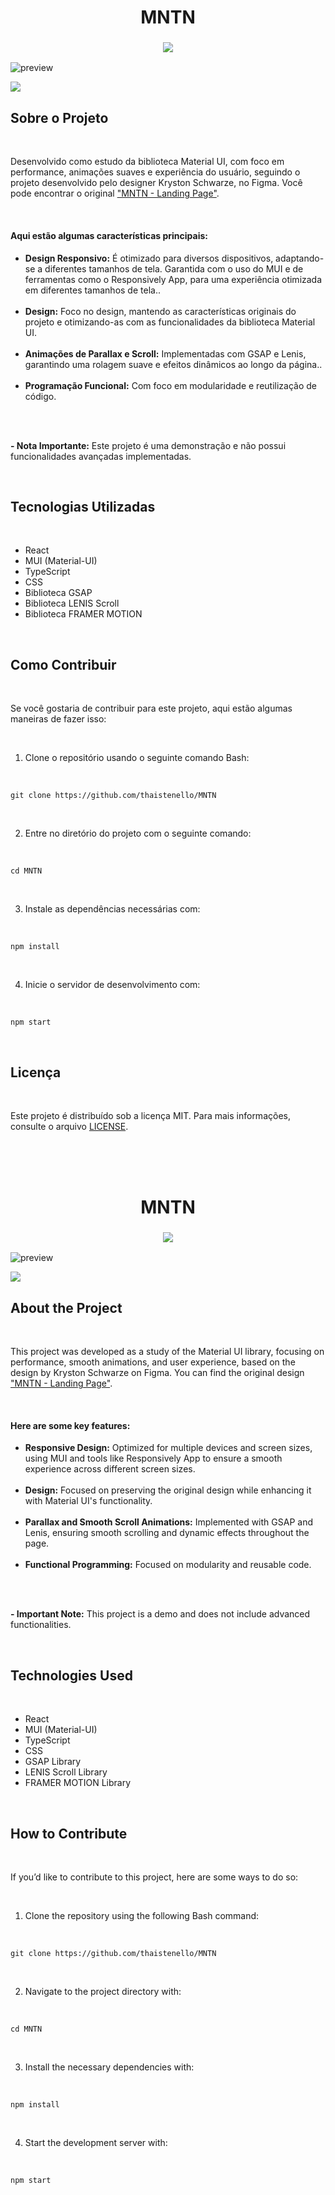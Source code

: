 <h1 align="center" id="MNTN-portuguese">
    MNTN
</h1>

<!-- TOGGLE VERSION -->
<h3 align="center">
    <a href="#MNTN-english">
        <img src="https://github.com/user-attachments/assets/6a490028-3b91-412e-bf9e-08bbb31ccf42">
    </a>
</h3>

<!-- GIF/IMAGE PREVIEW -->
![preview](https://github.com/user-attachments/assets/286caa49-aa5d-411f-87ab-d78f8f998eea)

<!-- VERCEL BUTTON -->
<a href="#">
    <img src="https://github.com/user-attachments/assets/ba534699-5e1e-45ed-8f39-5babe9a838af">
</a>

<br/>

<h2>Sobre o Projeto</h2>
<br/>
<p>
    Desenvolvido como estudo da biblioteca Material UI, com foco em performance, animações suaves e experiência do usuário, seguindo o projeto desenvolvido pelo designer Kryston Schwarze, no Figma. Você pode encontrar o original <a href="https://www.figma.com/community/file/788675347108478517">"MNTN - Landing Page"</a>.
</p>
<br/>

<h4>Aqui estão algumas características principais:</h4>
<ul>
    <li><strong>Design Responsivo:</strong> É otimizado para diversos dispositivos, adaptando-se a diferentes tamanhos de tela. Garantida com o uso do MUI e de ferramentas como o Responsively App, para uma experiência otimizada em diferentes tamanhos de tela..</li>
    <br/>
    <li><strong>Design:</strong> Foco no design, mantendo as características originais do projeto e otimizando-as com as funcionalidades da biblioteca Material UI.</li>
    <br/>
    <li><strong>Animações de Parallax e Scroll:</strong> Implementadas com GSAP e Lenis, garantindo uma rolagem suave e efeitos dinâmicos ao longo da página..</li>
    <br/>
    <li><strong>Programação Funcional:</strong> Com foco em modularidade e reutilização de código.</li>
    <br/>
</ul>
<br/>
<p>
    <strong>- Nota Importante:</strong> Este projeto é uma demonstração e não possui funcionalidades avançadas implementadas.
</p>
<br/>

<h2>Tecnologias Utilizadas</h2>
<br/>
<ul>
    <li>React</li>
    <li>MUI (Material-UI)</li>
    <li>TypeScript</li>
    <li>CSS</li>
    <li>Biblioteca GSAP</li>
    <li>Biblioteca LENIS Scroll</li>
    <li>Biblioteca FRAMER MOTION</li>
</ul>
<br/>

<h2>Como Contribuir</h2>
<br/>
<p>
    Se você gostaria de contribuir para este projeto, aqui estão algumas maneiras de fazer isso:
</p>

<br/>
<ol>
    <li>Clone o repositório usando o seguinte comando Bash:</li>
</ol>
<br/>
<pre><code>git clone https://github.com/thaistenello/MNTN
</code></pre>
<br/>

<ol start="2">
    <li>Entre no diretório do projeto com o seguinte comando:</li>
</ol>
<br/>
<pre><code>cd MNTN</code></pre>
<br/>

<ol start="3">
    <li>Instale as dependências necessárias com:</li>
</ol>
<br/>
<pre><code>npm install</code></pre>
<br/>

<ol start="4">
    <li>Inicie o servidor de desenvolvimento com:</li>
</ol>
<br/>
<pre><code>npm start</code></pre>
<br/>

<h2>Licença</h2>
<br/>
<p>
    Este projeto é distribuído sob a licença MIT. Para mais informações, consulte o arquivo <a href="https://github.com/thaistenello/MNTN/blob/main/LICENSE">LICENSE</a>.
</p>
<br/>
<br/>
<br/>


<!-- ........................................................... -->
<!-- ENGLISH VERSION -->

<h1 align="center" id="MNTN-english">
    MNTN
</h1>

<!-- TOGGLE VERSION -->
<h3 align="center">
    <a href="#MNTN-portuguese">
        <img src="https://github.com/user-attachments/assets/d5ed65e0-37e1-4f94-9a9b-bc82caaeaf49">
    </a>
</h3>

<!-- GIF/IMAGE PREVIEW -->
![preview](https://github.com/user-attachments/assets/286caa49-aa5d-411f-87ab-d78f8f998eea)

<!-- VERCEL BUTTON -->
<a href="#">
    <img src="https://github.com/user-attachments/assets/7aa7b556-2a45-483d-bae7-535a1f613303">
</a>

<br/>

<h2>About the Project</h2>
<br/>
<p>
    This project was developed as a study of the Material UI library, focusing on performance, smooth animations, and user experience, based on the design by Kryston Schwarze on Figma. You can find the original design <a href="https://www.figma.com/community/file/788675347108478517">"MNTN - Landing Page"</a>.
</p>
<br/>

<h4>Here are some key features:</h4>
<ul>
    <li><strong>Responsive Design:</strong> Optimized for multiple devices and screen sizes, using MUI and tools like Responsively App to ensure a smooth experience across different screen sizes.</li>
    <br/>
    <li><strong>Design:</strong> Focused on preserving the original design while enhancing it with Material UI's functionality.</li>
    <br/>
    <li><strong>Parallax and Smooth Scroll Animations:</strong> Implemented with GSAP and Lenis, ensuring smooth scrolling and dynamic effects throughout the page.</li>
    <br/>
    <li><strong>Functional Programming:</strong> Focused on modularity and reusable code.</li>
    <br/>
</ul>
<br/>
<p>
    <strong>- Important Note:</strong> This project is a demo and does not include advanced functionalities.
</p>
<br/>

<h2>Technologies Used</h2>
<br/>
<ul>
    <li>React</li>
    <li>MUI (Material-UI)</li>
    <li>TypeScript</li>
    <li>CSS</li>
    <li>GSAP Library</li>
    <li>LENIS Scroll Library</li>
    <li>FRAMER MOTION Library</li>
</ul>
<br/>

<h2>How to Contribute</h2>
<br/>
<p>
    If you’d like to contribute to this project, here are some ways to do so:
</p>

<br/>
<ol>
    <li>Clone the repository using the following Bash command:</li>
</ol>
<br/>
<pre><code>git clone https://github.com/thaistenello/MNTN
</code></pre>
<br/>

<ol start="2">
    <li>Navigate to the project directory with:</li>
</ol>
<br/>
<pre><code>cd MNTN</code></pre>
<br/>

<ol start="3">
    <li>Install the necessary dependencies with:</li>
</ol>
<br/>
<pre><code>npm install</code></pre>
<br/>

<ol start="4">
    <li>Start the development server with:</li>
</ol>
<br/>
<pre><code>npm start</code></pre>
<br/>
